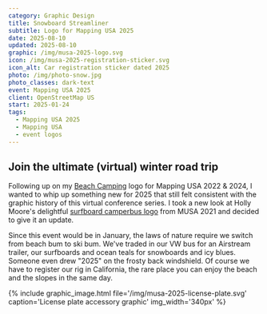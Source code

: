 ```yaml
---
category: Graphic Design
title: Snowboard Streamliner
subtitle: Logo for Mapping USA 2025
date: 2025-08-10
updated: 2025-08-10
graphic: /img/musa-2025-logo.svg
icon: /img/musa-2025-registration-sticker.svg
icon_alt: Car registration sticker dated 2025
photo: /img/photo-snow.jpg
photo_classes: dark-text
event: Mapping USA 2025
client: OpenStreetMap US
start: 2025-01-24
tags:
  - Mapping USA 2025
  - Mapping USA
  - event logos
---
```

## Join the ultimate (virtual) winter road trip

Following up on my [Beach Camping](/projects/musa-camping-logo/) logo for Mapping USA 2022 & 2024, I wanted to whip up something new for 2025 that still felt consistent with the graphic history of this virtual conference series. I took a new look at Holly Moore's delightful [surfboard camperbus logo](https://commons.wikimedia.org/wiki/File:Mapping_USA_2021_logo.svg) from MUSA 2021 and decided to give it an update.

Since this event would be in January, the laws of nature require we switch from beach bum to ski bum. We've traded in our VW bus for an Airstream trailer, our surfboards and ocean teals for snowboards and icy blues. Someone even drew "2025" on the frosty back windshield. Of course we have to register our rig in California, the rare place you can enjoy the beach and the slopes in the same day.

{% include graphic_image.html file='/img/musa-2025-license-plate.svg' caption='License plate accessory graphic' img_width='340px' %}

